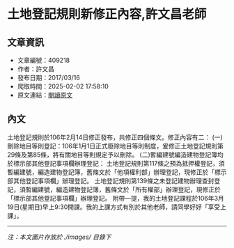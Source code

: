 # 土地登記規則新修正內容,許文昌老師

## 文章資訊
- 文章編號：409218
- 作者：許文昌
- 發布日期：2017/03/16
- 爬取時間：2025-02-02 17:58:10
- 原文連結：[閱讀原文](https://real-estate.get.com.tw/Columns/detail.aspx?no=409218)

## 內文
土地登記規則於106年2月14日修正發布，共修正四個條文。修正內容有二：
(一)刪除地目等則登記：106年1月1日正式廢除地目等則制度，爰修正土地登記規則第29條及第85條，將有關地目等則規定予以刪除。
(二)暫編建號編造建物登記簿均於標示部其他登記事項欄辦理登記：
土地登記規則第117條之預為抵押權登記，須暫編建號，編造建物登記簿，舊條文於「他項權利部」辦理登記，現修正於「標示部其他登記事項欄」辦理登記。
土地登記規則第139條之未登記建物辦理查封登記，須暫編建號，編造建物登記簿，舊條文於「所有權部」辦理登記，現修正於「標示部其他登記事項欄」辦理登記。
附帶一提，我的土地登記課程於106年3月19日(星期日)早上9:30開課。我的上課方式有別於其他老師，請同學好好「享受上課」。

---
*注：本文圖片存放於 ./images/ 目錄下*
